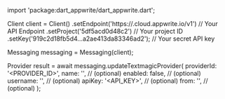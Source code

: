 import 'package:dart_appwrite/dart_appwrite.dart';

Client client = Client()
    .setEndpoint('https://<REGION>.cloud.appwrite.io/v1') // Your API Endpoint
    .setProject('5df5acd0d48c2') // Your project ID
    .setKey('919c2d18fb5d4...a2ae413da83346ad2'); // Your secret API key

Messaging messaging = Messaging(client);

Provider result = await messaging.updateTextmagicProvider(
    providerId: '<PROVIDER_ID>',
    name: '<NAME>', // (optional)
    enabled: false, // (optional)
    username: '<USERNAME>', // (optional)
    apiKey: '<API_KEY>', // (optional)
    from: '<FROM>', // (optional)
);
